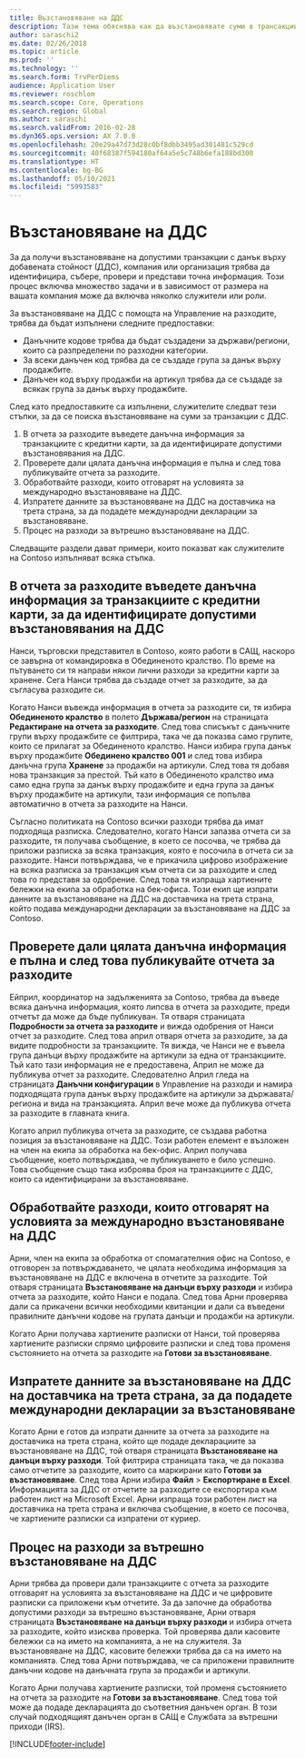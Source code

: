 ```yaml
---
title: Възстановяване на ДДС
description: Тази тема обяснява как да възстановявате суми в трансакции с данък върху добавената стойност (ДДС).
author: saraschi2
ms.date: 02/26/2018
ms.topic: article
ms.prod: ''
ms.technology: ''
ms.search.form: TrvPerDiems
audience: Application User
ms.reviewer: roschlom
ms.search.scope: Core, Operations
ms.search.region: Global
ms.author: saraschi
ms.search.validFrom: 2016-02-28
ms.dyn365.ops.version: AX 7.0.0
ms.openlocfilehash: 20e29a47d73d28c0bf8dbb3495ad301481c529cd
ms.sourcegitcommit: 40f68387f594180af64a5e5c748b6efa188bd300
ms.translationtype: HT
ms.contentlocale: bg-BG
ms.lasthandoff: 05/10/2021
ms.locfileid: "5993583"
---
```

# <a name="vat-recovery"></a>Възстановяване на ДДС 

За да получи възстановяване на допустими транзакции с данък върху добавената стойност (ДДС), компания или организация трябва да идентифицира, събере, провери и представи точна информация. Този процес включва множество задачи и в зависимост от размера на вашата компания може да включва няколко служители или роли.

За възстановяване на ДДС с помощта на Управление на разходите, трябва да бъдат изпълнени следните предпоставки:

- Данъчните кодове трябва да бъдат създадени за държави/региони, които са разпределени по разходни категории.
- За всеки данъчен код трябва да се създаде група за данък върху продажбите.
- Данъчен код върху продажби на артикул трябва да се създаде за всякак група за данък върху продажбите.

След като предпоставките са изпълнени, служителите следват тези стъпки, за да се поиска възстановяване на суми за транзакции с ДДС.

1. В отчета за разходите въведете данъчна информация за транзакциите с кредитни карти, за да идентифицирате допустими възстановявания на ДДС.
2. Проверете дали цялата данъчна информация е пълна и след това публикувайте отчета за разходите.
3. Обработвайте разходи, които отговарят на условията за международно възстановяване на ДДС.
4. Изпратете данните за възстановяване на ДДС на доставчика на трета страна, за да подадете международни декларации за възстановяване.
5. Процес на разходи за вътрешно възстановяване на ДДС.

Следващите раздели дават примери, които показват как служителите на Contoso изпълняват всяка стъпка.

## <a name="on-an-expense-report-enter-tax-information-about-credit-card-transactions-to-identify-eligible-vat-refunds"></a>В отчета за разходите въведете данъчна информация за транзакциите с кредитни карти, за да идентифицирате допустими възстановявания на ДДС

Нанси, търговски представител в Contoso, която работи в САЩ, наскоро се завърна от командировка в Обединеното кралство. По време на пътуването си тя направи някои лични разходи за кредитни карти за хранене. Сега Нанси трябва да създаде отчет за разходите, за да съгласува разходите си.

Когато Нанси въвежда информация в отчета за разходите си, тя избира **Обединеното кралство** в полето **Държава/регион** на страницата **Редактиране на отчета за разходите**. След това списъкът с данъчните групи върху продажбите се филтрира, така че да показва само групите, които се прилагат за Обединеното кралство. Нанси избира група данък върху продажбите **Обединено кралство 001** и след това избира данъчна група **Хранене** за продажби на артикули. След това тя добавя нова транзакция за престой. Тъй като в Обединеното кралство има само една група за данък върху продажбите и една група за данък върху продажбите на артикули, тази информация се попълва автоматично в отчета за разходите на Нанси.

Съгласно политиката на Contoso всички разходи трябва да имат подходяща разписка. Следователно, когато Нанси запазва отчета си за разходите, тя получава съобщение, в което се посочва, че трябва да приложи разписка за всяка транзакция, която е посочила в отчета си за разходите. Нанси потвърждава, че е прикачила цифрово изображение на всяка разписка за транзакция към отчета си за разходите и след това го представя за одобрение. След това тя изпраща хартиените бележки на екипа за обработка на бек-офиса. Този екип ще изпрати данните за възстановяване на ДДС на доставчика на трета страна, който подава международни декларации за възстановяване на ДДС за Contoso.

## <a name="make-sure-that-all-tax-information-is-complete-and-then-post-the-expense-report"></a>Проверете дали цялата данъчна информация е пълна и след това публикувайте отчета за разходите

Ейприл, координатор на задълженията за Contoso, трябва да въведе всяка данъчна информация, която липсва в отчета за разходите, преди отчетът да може да бъде публикуван. Тя отваря страницата **Подробности за отчета за разходите** и вижда одобрения от Нанси отчет за разходите. След това април отваря отчета за разходите, за да видите подробности за транзакциите. Тя вижда, че Нанси не е въвела група данъци върху продажбите на артикули за една от транзакциите. Тъй като тази информация не е предоставена, Април не може да публикува отчет за разходите. Следователно Април гледа на страницата **Данъчни конфигурации** в Управление на разходи и намира подходящата група данък върху продажбите на артикули за държавата/региона и вида на транзакцията. Април вече може да публикува отчета за разходите в главната книга.

Когато април публикува отчета за разходите, се създава работна позиция за възстановяване на ДДС. Този работен елемент е възложен на член на екипа за обработка на бек-офис. Април получава съобщение, което потвърждава, че публикуването е било успешно. Това съобщение също така изброява броя на транзакциите с ДДС, които са идентифицирани за възстановяване.

## <a name="process-expenses-that-are-eligible-for-international-vat-recovery"></a>Обработвайте разходи, които отговарят на условията за международно възстановяване на ДДС

Арни, член на екипа за обработка от спомагателния офис на Contoso, е отговорен за потвърждаването, че цялата необходима информация за възстановяване на ДДС е включена в отчетите за разходите. Той отваря страницата **Възстановяване на данъци върху разходи** и избира отчета за разходите, който Нанси е подала. След това Арни проверява дали са прикачени всички необходими квитанции и дали са въведени правилните данъчни кодове на групата данъци и продажби на артикули.

Когато Арни получава хартиените разписки от Нанси, той проверява хартиените разписки спрямо цифровите разписки и след това променя състоянието на отчета за разходите на **Готови за възстановяване**.

## <a name="send-vat-recovery-data-to-the-third-party-vendor-to-file-international-recovery-returns"></a>Изпратете данните за възстановяване на ДДС на доставчика на трета страна, за да подадете международни декларации за възстановяване

Когато Арни е готов да изпрати данните за отчета за разходите на доставчика на трета страна, който ще подаде декларациите за възстановяване на ДДС, той отваря страницата **Възстановяване на данъци върху разходи**. Той филтрира страницата така, че да показва само отчетите за разходите, които са маркирани като **Готови за възстановяване**. След това Арни избира **Файл** &gt; **Експортиране в Excel**. Информацията за ДДС от отчетите за разходите се експортира към работен лист на Microsoft Excel. Арни изпраща този работен лист на доставчика на трета страна и включва съобщение, в което се посочва, че хартиените разписки са изпратени от куриер.

## <a name="process-expenses-for-domestic-vat-recovery"></a>Процес на разходи за вътрешно възстановяване на ДДС

Арни трябва да провери дали транзакциите с отчета за разходите отговарят на условията за възстановяване на ДДС и че цифровите разписки са приложени към отчетите. За да започне да обработва допустими разходи за вътрешно възстановяване, Арни отваря страницата **Възстановяване на данъци върху разходи** и избира отчета за разходите, който изисква проверка. Той проверява дали касовите бележки са на името на компанията, а не на служителя. За възстановяване на ДДС, касовите бележки трябва да са на името на компанията. След това Арни потвърждава, че са приложени правилните данъчни кодове на данъчната група за продажби и артикули.

Когато Арни получава хартиените разписки, той променя състоянието на отчета за разходите на **Готови за възстановяване**. След това той може да подаде декларацията до съответния данъчен орган. В този случай подходящият данъчен орган в САЩ е Службата за вътрешни приходи (IRS).


[!INCLUDE[footer-include](../includes/footer-banner.md)]